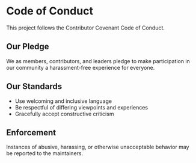 # Code of Conduct

This project follows the Contributor Covenant Code of Conduct.

## Our Pledge

We as members, contributors, and leaders pledge to make participation in our community a harassment-free experience for everyone.

## Our Standards

- Use welcoming and inclusive language
- Be respectful of differing viewpoints and experiences
- Gracefully accept constructive criticism

## Enforcement

Instances of abusive, harassing, or otherwise unacceptable behavior may be reported to the maintainers.

